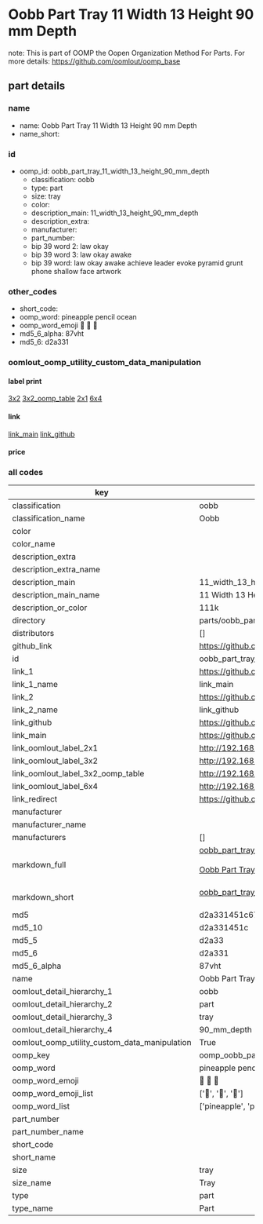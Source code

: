 # Oobb Part Tray 11 Width 13 Height 90 mm Depth  

note: This is part of OOMP the Oopen Organization Method For Parts. For more details: https://github.com/oomlout/oomp_base

##  part details
  







### name
* name: Oobb Part Tray 11 Width 13 Height 90 mm Depth
* name_short: 
### id
* oomp_id: oobb_part_tray_11_width_13_height_90_mm_depth
  * classification: oobb
  * type: part
  * size: tray
  * color: 
  * description_main: 11_width_13_height_90_mm_depth
  * description_extra: 
  * manufacturer: 
  * part_number: 
  * bip 39 word 2: law okay
  * bip 39 word 3: law okay awake
  * bip 39 word: law okay awake achieve leader evoke pyramid grunt phone shallow face artwork

### other_codes
* short_code: 
* oomp_word: pineapple pencil ocean
* oomp_word_emoji :pineapple: :pencil: :ocean:
* md5_6_alpha: 87vht
* md5_6: d2a331






### oomlout_oomp_utility_custom_data_manipulation
#### label print
[3x2](http://192.168.1.245:1112/?label=oomp%2087vht)
[3x2_oomp_table](http://192.168.1.108:1112/?label=oomp%2087vht)
[2x1](http://192.168.1.242:1112/?label=oomp%2087vht)
[6x4](http://192.168.1.55:1112/?label=oomp%2087vht)    

#### link

[link_main](https://github.com/oomlout/oomlout_oomp_version_1_messy/tree/main/parts/oobb_part_tray_11_width_13_height_90_mm_depth) [link_github](https://github.com/oomlout/oomlout_oomp_version_1_messy/tree/main/parts/oobb_part_tray_11_width_13_height_90_mm_depth)                             

#### price







### all codes 
| key | value |  
| --- | --- |  
| classification | oobb |  
| classification_name | Oobb |  
| color |  |  
| color_name |  |  
| description_extra |  |  
| description_extra_name |  |  
| description_main | 11_width_13_height_90_mm_depth |  
| description_main_name | 11 Width 13 Height 90 mm Depth |  
| description_or_color | 111k |  
| directory | parts/oobb_part_tray_11_width_13_height_90_mm_depth |  
| distributors | [] |  
| github_link | https://github.com/oomlout/oomlout_oomp_part_src/tree/main/parts/oobb_part_tray_11_width_13_height_90_mm_depth |  
| id | oobb_part_tray_11_width_13_height_90_mm_depth |  
| link_1 | https://github.com/oomlout/oomlout_oomp_version_1_messy/tree/main/parts/oobb_part_tray_11_width_13_height_90_mm_depth |  
| link_1_name | link_main |  
| link_2 | https://github.com/oomlout/oomlout_oomp_version_1_messy/tree/main/parts/oobb_part_tray_11_width_13_height_90_mm_depth |  
| link_2_name | link_github |  
| link_github | https://github.com/oomlout/oomlout_oomp_version_1_messy/tree/main/parts/oobb_part_tray_11_width_13_height_90_mm_depth |  
| link_main | https://github.com/oomlout/oomlout_oomp_version_1_messy/tree/main/parts/oobb_part_tray_11_width_13_height_90_mm_depth |  
| link_oomlout_label_2x1 | http://192.168.1.242:1112/?label=oomp%2087vht |  
| link_oomlout_label_3x2 | http://192.168.1.245:1112/?label=oomp%2087vht |  
| link_oomlout_label_3x2_oomp_table | http://192.168.1.108:1112/?label=oomp%2087vht |  
| link_oomlout_label_6x4 | http://192.168.1.55:1112/?label=oomp%2087vht |  
| link_redirect | https://github.com/oomlout/oomlout_oomp_version_1_messy/tree/main/parts/oobb_part_tray_11_width_13_height_90_mm_depth |  
| manufacturer |  |  
| manufacturer_name |  |  
| manufacturers | [] |  
| markdown_full | [oobb_part_tray_11_width_13_height_90_mm_depth](none)<br>[](none)<br>[Oobb Part Tray 11 Width 13 Height 90 Mm Depth](none)<br><br> |  
| markdown_short | [oobb_part_tray_11_width_13_height_90_mm_depth](none)<br><br> |  
| md5 | d2a331451c6735e1383f401c20667bef |  
| md5_10 | d2a331451c |  
| md5_5 | d2a33 |  
| md5_6 | d2a331 |  
| md5_6_alpha | 87vht |  
| name | Oobb Part Tray 11 Width 13 Height 90 mm Depth |  
| oomlout_detail_hierarchy_1 | oobb |  
| oomlout_detail_hierarchy_2 | part |  
| oomlout_detail_hierarchy_3 | tray |  
| oomlout_detail_hierarchy_4 | 90_mm_depth |  
| oomlout_oomp_utility_custom_data_manipulation | True |  
| oomp_key | oomp_oobb_part_tray_11_width_13_height_90_mm_depth |  
| oomp_word | pineapple pencil ocean |  
| oomp_word_emoji | :pineapple: :pencil: :ocean: |  
| oomp_word_emoji_list | [':pineapple:', ':pencil:', ':ocean:'] |  
| oomp_word_list | ['pineapple', 'pencil', 'ocean'] |  
| part_number |  |  
| part_number_name |  |  
| short_code |  |  
| short_name |  |  
| size | tray |  
| size_name | Tray |  
| type | part |  
| type_name | Part |  
